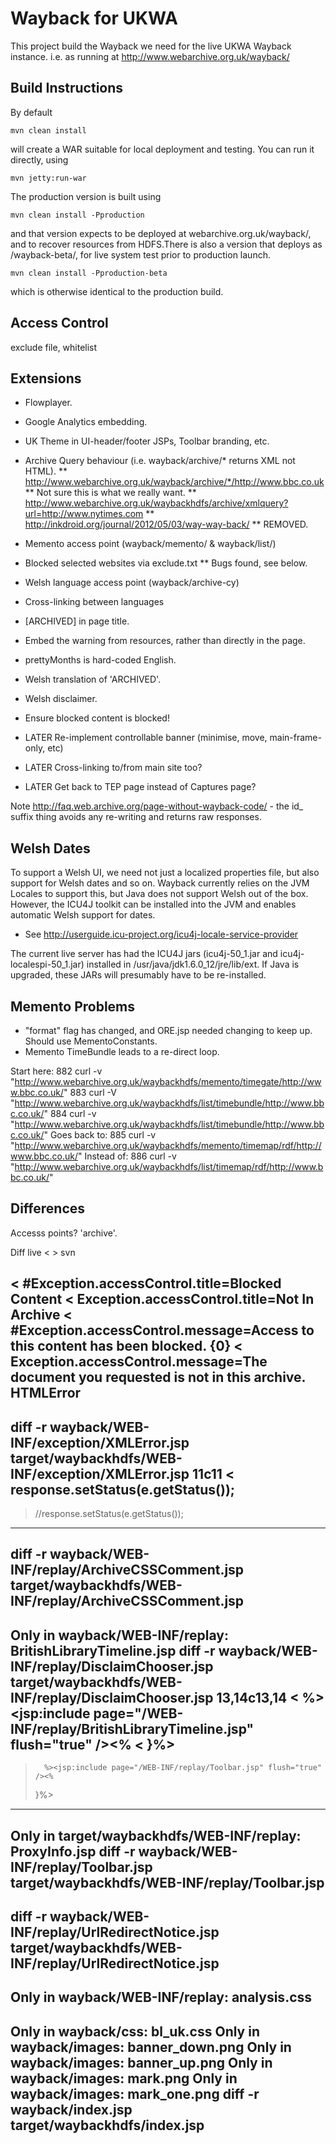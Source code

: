 Wayback for UKWA
================

This project build the Wayback we need for the live UKWA Wayback instance.
  i.e. as running at http://www.webarchive.org.uk/wayback/


Build Instructions
------------------

By default 

    mvn clean install

will create a WAR suitable for local deployment and testing. You can run it directly, using

    mvn jetty:run-war

The production version is built using

    mvn clean install -Pproduction

and that version expects to be deployed at webarchive.org.uk/wayback/, and to recover resources from HDFS.There is also a version that deploys as /wayback-beta/, for live system test prior to production launch.

    mvn clean install -Pproduction-beta

which is otherwise identical to the production build.


Access Control
--------------

exclude file, whitelist


Extensions
----------

 * Flowplayer.
 * Google Analytics embedding.
 * UK Theme in UI-header/footer JSPs, Toolbar branding, etc.
 * Archive Query behaviour (i.e. wayback/archive/* returns XML not HTML).
 ** http://www.webarchive.org.uk/wayback/archive/*/http://www.bbc.co.uk
 ** Not sure this is what we really want.
 ** http://www.webarchive.org.uk/waybackhdfs/archive/xmlquery?url=http://www.nytimes.com
 ** http://inkdroid.org/journal/2012/05/03/way-way-back/
 ** REMOVED.
 * Memento access point (wayback/memento/ & wayback/list/)
 * Blocked selected websites via exclude.txt
 ** Bugs found, see below.
 * Welsh language access point (wayback/archive-cy)
 * Cross-linking between languages
 * [ARCHIVED] in page title.
 * Embed the warning from resources, rather than directly in the page.
 * prettyMonths is hard-coded English.
 * Welsh translation of 'ARCHIVED'.
 * Welsh disclaimer.
 * Ensure blocked content is blocked! 

 
 * LATER Re-implement controllable banner (minimise, move, main-frame-only, etc)
 * LATER Cross-linking to/from main site too?
 * LATER Get back to TEP page instead of Captures page?


Note http://faq.web.archive.org/page-without-wayback-code/ - the id_ suffix thing avoids any re-writing and returns raw responses.



Welsh Dates
-----------
To support a Welsh UI, we need not just a localized properties file, but also support for Welsh dates and so on. Wayback currently relies on the JVM Locales to support this, but Java does not support Welsh out of the box. However, the ICU4J toolkit can be installed into the JVM and enables automatic Welsh support for dates.

* See http://userguide.icu-project.org/icu4j-locale-service-provider

The current live server has had the ICU4J jars (icu4j-50_1.jar and icu4j-localespi-50_1.jar) installed in /usr/java/jdk1.6.0_12/jre/lib/ext. If Java is upgraded, these JARs will presumably have to be re-installed.

Memento Problems
----------------

 * "format" flag has changed, and ORE.jsp needed changing to keep up. Should use MementoConstants.
 * Memento TimeBundle leads to a re-direct loop.

Start here:
  882  curl -v "http://www.webarchive.org.uk/waybackhdfs/memento/timegate/http://www.bbc.co.uk/"
  883  curl -V "http://www.webarchive.org.uk/waybackhdfs/list/timebundle/http://www.bbc.co.uk/"
  884  curl -v "http://www.webarchive.org.uk/waybackhdfs/list/timebundle/http://www.bbc.co.uk/"
Goes back to:
  885  curl -v "http://www.webarchive.org.uk/waybackhdfs/memento/timemap/rdf/http://www.bbc.co.uk/"
Instead of:
  886  curl -v "http://www.webarchive.org.uk/waybackhdfs/list/timemap/rdf/http://www.bbc.co.uk/"


Differences
-----------

Accesss points? 'archive'.


Diff live < > svn

< #Exception.accessControl.title=Blocked Content
< Exception.accessControl.title=Not In Archive
< #Exception.accessControl.message=Access to this content has been blocked. {0}
< Exception.accessControl.message=The document you requested is not in this archive.
HTMLError
---
diff -r wayback/WEB-INF/exception/XMLError.jsp target/waybackhdfs/WEB-INF/exception/XMLError.jsp
11c11
< response.setStatus(e.getStatus());
---
> //response.setStatus(e.getStatus());
----
diff -r wayback/WEB-INF/replay/ArchiveCSSComment.jsp target/waybackhdfs/WEB-INF/replay/ArchiveCSSComment.jsp
----
Only in wayback/WEB-INF/replay: BritishLibraryTimeline.jsp
diff -r wayback/WEB-INF/replay/DisclaimChooser.jsp target/waybackhdfs/WEB-INF/replay/DisclaimChooser.jsp
13,14c13,14
<       %><jsp:include page="/WEB-INF/replay/BritishLibraryTimeline.jsp" flush="true" /><%
< }%>
---
>       %><jsp:include page="/WEB-INF/replay/Toolbar.jsp" flush="true" /><%
> }%>
----
Only in target/waybackhdfs/WEB-INF/replay: ProxyInfo.jsp
diff -r wayback/WEB-INF/replay/Toolbar.jsp target/waybackhdfs/WEB-INF/replay/Toolbar.jsp
----
diff -r wayback/WEB-INF/replay/UrlRedirectNotice.jsp target/waybackhdfs/WEB-INF/replay/UrlRedirectNotice.jsp
----
Only in wayback/WEB-INF/replay: analysis.css
----
Only in wayback/css: bl_uk.css
Only in wayback/images: banner_down.png
Only in wayback/images: banner_up.png
Only in wayback/images: mark.png
Only in wayback/images: mark_one.png
diff -r wayback/index.jsp target/waybackhdfs/index.jsp
----
